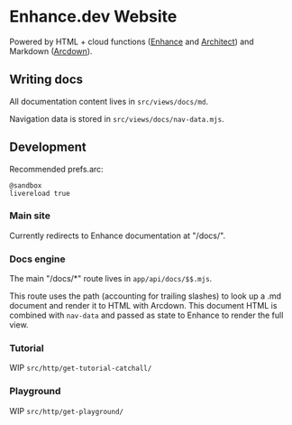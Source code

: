 # Enhance.dev Website

Powered by HTML + cloud functions ([Enhance](https://enhance.dev) and [Architect](https://arc.codes)) and Markdown ([Arcdown](https://github.com/architect/arcdown)).

## Writing docs

All documentation content lives in `src/views/docs/md`.

Navigation data is stored in `src/views/docs/nav-data.mjs`.

## Development

Recommended prefs.arc:

```arc
@sandbox
livereload true
```

### Main site

Currently redirects to Enhance documentation at "/docs/".

### Docs engine

The main "/docs/*" route lives in `app/api/docs/$$.mjs`.

This route uses the path (accounting for trailing slashes) to look up a .md document and render it to HTML with Arcdown. This document HTML is combined with `nav-data` and passed as state to Enhance to render the full view.

### Tutorial

WIP `src/http/get-tutorial-catchall/`

### Playground

WIP `src/http/get-playground/`
